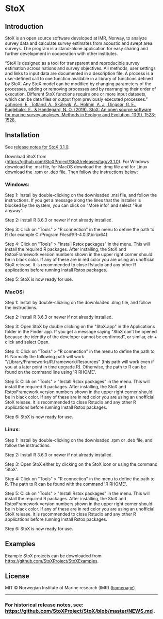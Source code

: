 # StoX

## Introduction

StoX is an open source software developed at IMR, Norway, to analyze survey data and calculate survey estimates from acoustic and swept area surveys. The program is a stand-alone application for easy sharing and further development in cooperation with other institutes. 

“StoX is designed as a tool for transparent and reproducible survey estimation across nations and survey objectives. All methods, user settings and links to input data are documented in a description file. A process is a user‐defined call to one function available in a library of functions defined by StoX. Any StoX model can be modified by changing parameters of the processes, adding or removing processes and by rearranging their order of execution. Different StoX functions require one or more input datasets, which can be data files or output from previously executed processes.” [Johnsen, E., Totland, A., Skålevik, Å., Holmin, A. J., Dingsør, G. E., Fuglebakk, E., & Handegard, N. O. (2019). StoX: An open source software for marine survey analyses. Methods in Ecology and Evolution, 10(9), 1523-1528.](https://doi.org/10.1111/2041-210X.13250)

## Installation

See [release notes for StoX 3.1.0](https://github.com/StoXProject/StoX/blob/master/NEWS.md#Stox-v310-2021-06-18).

Download StoX from (https://github.com/StoXProject/StoX/releases/tag/v3.1.0). For Windows download the .msi file, for MacOS download the .dmg file and for Linux download the .rpm or .deb file. Then follow the instructions below:

### Windows:

Step 1: 
Install by double-clicking on the downloaded .msi file, and follow the instructions. If you get a message along the lines that the installer is blocked by the system, you can click on "More info" and select "Run anyway".

Step 2: 
Install R 3.6.3 or newer if not already installed.

Step 3: 
Click on "Tools" > "R connection" in the menu to define the path to R (for example C:\Program Files\R\R-4.0.3\bin\x64).

Step 4: 
Click on "Tools" > "Install Rstox packages" in the menu. This will install the required R packages. After installing, the StoX and RstoxFramework version numbers shown in the upper right corner should be in black color. If any of these are in red color you are using an unofficial StoX release. It is recommended to close Rstudio and any other R applications before running Install Rstox packages. 

Step 5: 
StoX is now ready for use.

### MacOS:

Step 1: 
Install by double-clicking on the downloaded .dmg file, and follow the instructions.

Step 2: 
Install R 3.6.3 or newer if not already installed.

Step 3: 
Open StoX by double clicking on the "StoX.app" in the Applications folder in the Finder app. If you get a message saying "StoX can't be opened because the identity of the developer cannot be confirmed", or similar, ctr + click and select Open. 

Step 4: 
Click on "Tools" > "R connection" in the menu to define the path to R. Normally the following path will work "/Library/Frameworks/R.framework/Resources" (this path will work even if you at a later point in time upgrade R). Otherwise, the path to R can be found on the command line using 'R RHOME'.

Step 5: 
Click on "Tools" > "Install Rstox packages" in the menu. This will install the required R packages. After installing, the StoX and RstoxFramework version numbers shown in the upper right corner should be in black color. If any of these are in red color you are using an unofficial StoX release. It is recommended to close Rstudio and any other R applications before running Install Rstox packages. 

Step 6: 
StoX is now ready for use. 

### Linux:

Step 1: 
Install by double-clicking on the downloaded .rpm or .deb file, and follow the instructions.

Step 2: 
Install R 3.6.3 or newer if not already installed.

Step 3: 
Open StoX either by clicking on the StoX icon or using the command 'StoX'.

Step 4: 
Click on "Tools" > "R connection" in the menu to define the path to R. The path to R can be found with the command 'R RHOME'.

Step 5: 
Click on "Tools" > "Install Rstox packages" in the menu. This will install the required R packages. After installing, the StoX and RstoxFramework version numbers shown in the upper right corner should be in black color. If any of these are in red color you are using an unofficial StoX release. It is recommended to close Rstudio and any other R applications before running Install Rstox packages. 

Step 6: 
StoX is now ready for use. 

## Examples

Example StoX projects can be downloaded from https://github.com/StoXProject/StoXExamples.

## License

MIT © Norwegian Institute of Marine research (IMR) ([homepage](https://www.hi.no/en)).

---

### For historical release notes, see: https://github.com/StoXProject/StoX/blob/master/NEWS.md .

